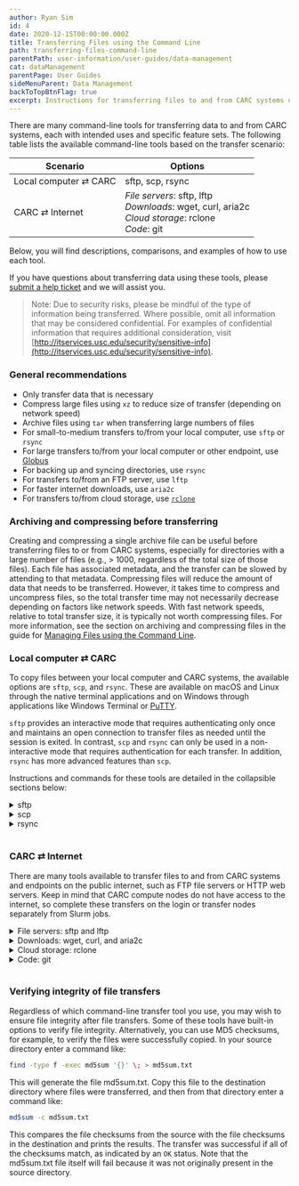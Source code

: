 ```yaml
---
author: Ryan Sim
id: 4
date: 2020-12-15T00:00:00.000Z
title: Transferring Files using the Command Line
path: transferring-files-command-line
parentPath: user-information/user-guides/data-management
cat: dataManagement
parentPage: User Guides
sideMenuParent: Data Management
backToTopBtnFlag: true
excerpt: Instructions for transferring files to and from CARC systems using command-line tools.
---
```


There are many command-line tools for transferring data to and from CARC systems, each with intended uses and specific feature sets. The following table lists the available command-line tools based on the transfer scenario:

|**Scenario**|**Options**|
|---|---|
|Local computer &rlarr; CARC|sftp, scp, rsync|
|CARC &rlarr; Internet|*File servers*: sftp, lftp <br> *Downloads*: wget, curl, aria2c <br> *Cloud storage*: rclone <br> *Code*: git|

Below, you will find descriptions, comparisons, and examples of how to use each tool.

If you have questions about transferring data using these tools, please [submit a help ticket](/user-information/ticket-submission) and we will assist you.

> Note: Due to security risks, please be mindful of the type of information being transferred. Where possible, omit all information that may be considered confidential. For examples of confidential information that requires additional consideration, visit [http://itservices.usc.edu/security/sensitive-info](http://itservices.usc.edu/security/sensitive-info).

### General recommendations

- Only transfer data that is necessary
- Compress large files using `xz` to reduce size of transfer (depending on network speed)
- Archive files using `tar` when transferring large numbers of files
- For small-to-medium transfers to/from your local computer, use `sftp` or `rsync`
- For large transfers to/from your local computer or other endpoint, use [Globus](/user-information/user-guides/data-management/transferring-files-globus)
- For backing up and syncing directories, use `rsync`
- For transfers to/from an FTP server, use `lftp`
- For faster internet downloads, use `aria2c`
- For transfers to/from cloud storage, use [`rclone`](/user-information/user-guides/data-management/transferring-files-rclone)

### Archiving and compressing before transferring

Creating and compressing a single archive file can be useful before transferring files to or from CARC systems, especially for directories with a large number of files (e.g., > 1000, regardless of the total size of those files). Each file has associated metadata, and the transfer can be slowed by attending to that metadata. Compressing files will reduce the amount of data that needs to be transferred. However, it takes time to compress and uncompress files, so the total transfer time may not necessarily decrease depending on factors like network speeds. With fast network speeds, relative to total transfer size, it is typically not worth compressing files. For more information, see the section on archiving and compressing files in the guide for [Managing Files using the Command Line](/user-information/user-guides/data-management/managing-files).

### Local computer &rlarr; CARC

To copy files between your local computer and CARC systems, the available options are `sftp`, `scp`, and `rsync`. These are available on macOS and Linux through the native terminal applications and on Windows through applications like Windows Terminal or [PuTTY](https://www.putty.org/).

`sftp` provides an interactive mode that requires authenticating only once and maintains an open connection to transfer files as needed until the session is exited. In contrast, `scp` and `rsync` can only be used in a non-interactive mode that requires authentication for each transfer. In addition, `rsync` has more advanced features than `scp`.

Instructions and commands for these tools are detailed in the collapsible sections below:

<details>
  <summary>sftp</summary>
&nbsp;

#### Using sftp

`sftp` is a client program for transferring files using the Secure File Transfer Protocol (SFTP). It can be used in interactive or non-interactive modes to copy files between two computers over a network, one local and one remote. In interactive mode, it requires an initial login and authentication, but your session will remain open until you exit or are otherwise disconnected. You will remain connected to CARC systems with the ability to upload (`put`) and download (`get`) files without further authentication. This is a benefit of using `sftp` compared to the other command-line transfer tools.

To use `sftp` in interactive mode, from your local computer, first log in to a CARC node like hpc-transfer1 and authenticate via Duo:

```sh
sftp ttrojan@hpc-transfer1.usc.edu
```

If it is your first time logging in, you will be asked "Are you sure you want to continue connecting (yes/no)?". Enter "yes". You will see the following once you are connected:

```sh
Connected to hpc-transfer1.usc.edu.
sftp>
```

Enter the `help` command to view all the available commands. Use commands like `pwd`, `ls`, and `cd`, and their local equivalents `lpwd`, `lls`, and `lcd`, to navigate to the source and destination directories for file transfers.

#### Navigating locally

```sh
sftp> lpwd
Local working directory: /home/tommy
sftp> lcd myimages
sftp> lls
myplot1.jpg myplot2.jpg
```

#### Navigating remotely

```sh
sftp> pwd
Remote working directory: /home1/ttrojan
sftp> cd /scratch/ttrojan/images
```

#### Uploading file/directory from local computer to CARC systems

To upload a file, use the `put` command:

```sh
sftp> put myplot1.jpg myplot.jpg
Uploading myplot1.jpg to /scratch/ttrojan/myplot.jpg
myplot1.jpg                                 100%   10KB   2.4MB/s   00:01    
```

To upload a directory, recursively, add the `-R` option and specify the path to the local directory (e.g., `put -R dir`).

#### Downloading file/directory from CARC systems to local computer

To download a file, use the `get` command:

```sh
sftp> get myplot3.jpg myplot3.jpg
Fetching /scratch/ttrojan/myplot3.jpg to myplot3.jpg
/scratch/ttrojan/myplot3.jpg                100%   10KB   2.4MB/s   00:01    
```

To download a directory, recursively, add the `-R` option and specify the path to the remote directory (e.g., `get -R dir`).

</details>

<details>
  <summary>scp</summary>
&nbsp;

#### Using scp

`scp` is a client program for transferring files using the Secure Copy Protocol (SCP). It copies files between two computers over a network, one local and one remote.

> Note: Unlike `sftp`, login and authentication are requested for each use of the `scp` command.

A generic `scp` command is:

```sh
scp <options> source destination
```

where `source` and `destination` are file or directory paths and one of these is on a remote host where the syntax becomes `host:path`. With CARC systems, the host is a login or transfer node. When the command is submitted, you will first need to enter your password and complete the Duo authentication, and then the transfer will begin.

To **upload** a local file to your project directory, for example, the destination is on a remote host. From your local computer, enter a command like the following:

```sh
scp /home/tommy/data.csv ttrojan@hpc-transfer1.usc.edu:/project/ttrojan_123
```

To upload a directory, recursively, add the `-r` option and specify a local directory as the source.

To **download** a file from your project directory, for example, the source is on a remote host. From your local computer, enter a command like the following:

```sh
scp ttrojan@hpc-transfer1.usc.edu:/project/ttrojan_123/data.csv /home/tommy
```

To download a directory, recursively, add the `-r` option and specify a directory on the host as the source.

#### scp options

For large transfers, consider adding the `-C` option, which will compress the source files before transferring and automatically uncompress them after they are copied to the destination.

Enter `man scp` for more information and to view all available options.

</details>

<details>
  <summary>rsync</summary>
&nbsp;

#### Using rsync

[Rsync](https://rsync.samba.org/) is a fast and versatile transfer tool for synchronizing files and directories. It is typically used to copy, sync, and back up directories between two computers over a network, one local and one remote, but it can also be used for local copying and syncing. It uses a delta-transfer algorithm to minimize the amount of data that needs to be transferred; only new or modified files in a directory will be transferred. By default, Rsync will use SSH to securely transfer files over network.

> Note: Unlike `sftp`, login and authentication are requested for each use of the `rsync` command.

A generic `rsync` command is:

```sh
rsync <options> source destination
```

where `source` and `destination` are file or directory paths and one of these is on a remote host where the syntax becomes `host:path`. With CARC systems, the host is a login or transfer node. When the command is submitted, you will first need to enter your password and complete the Duo authentication, and then the transfer will begin.

To **upload** a local directory to your project directory, for example, the destination is on a remote host. From your local computer, enter a command like the following:

```sh
rsync -avh /home/tommy/data ttrojan@hpc-transfer1.usc.edu:/project/ttrojan_123
```

To **download** a directory from your project directory, for example, the source is on a remote host. From your local computer, enter a command like the following:

```sh
rsync -avh ttrojan@hpc-transfer1.usc.edu:/project/ttrojan_123/data /home/tommy
```

The `-a` option enables archive mode, which recursively transfers directories and preserves permissions and modification times for files. The `-v` option enables verbose mode, which prints a log of the transfer. The `-h` option prints transfer size and related information in a human-readable format.

After making changes to a source directory, simply enter the same `rsync` command again to sync the destination directory. If files deleted from the source should also be deleted from the destination, add the `--del` option.

Please note that the `rsync` command is sensitive to a trailing `/` on the source directory (e.g., data vs data/). If not included, it will copy the directory as well as its contents to the destination directory as a new subdirectory. If included, it will not copy the directory itself but only the contents to the destination directory.

#### rsync options

Rsync provides many other options than those used in the examples above. Here are some other useful options:

|**Option**|**Description**|
|---|---|
|`--del`|Delete files from destination if removed from source|
|`-z` or `--compress`|Compress files during transfer|
|`--append-verify`|Keep, check, and update partially transferred files|
|`--progress`|Display progress of file transfers|
|`--stats`|Print transfer statistics|

For transfers of large files that may take a long time, consider adding the `-z` option to compress files as well as the `--append-verify` option, which will keep partially transferred files. If the transfer is interrupted, re-entering the same command will restart the transfer where it stopped and append data to the partial file.

Enter `man rsync` or `rsync --help` for more more information and to view all available options.

> Note: If you experience issues with disconnections during an `rsync` transfer, try adding the option `--timeout=60` to keep the connection alive for 60 seconds in case the transfer idles. Sometimes network latency can cause disconnects.

</details>
&nbsp;

### CARC &rlarr; Internet

There are many tools available to transfer files to and from CARC systems and endpoints on the public internet, such as FTP file servers or HTTP web servers. Keep in mind that CARC compute nodes do not have access to the internet, so complete these transfers on the login or transfer nodes separately from Slurm jobs.

<details>
  <summary>File servers: sftp and lftp</summary>
&nbsp;

#### Using sftp and lftp

For file servers that use the SFTP protocol, you can use the `sftp` program to transfer files. Examples of how to use `sftp` can be found in the previous section on `sftp` above, with the only difference being the remote server that you interact with.

For file servers that use FTP, SFTP, or other FTP-like protocols, you can use the `lftp` [module](/user-information/user-guides/high-performance-computing/lmod) to transfer files: `module load lftp`. The `lftp` program has a similar interface and commands to `sftp` but has additional features, including multi-connection and parallel downloads. For more information and available options, enter `man lftp` or see the official [lftp documentation](https://lftp.yar.ru/).

The `wget`, `curl`, and `aria2c` programs can also be used to non-interactively *download* files from FTP or SFTP servers. The `sftp`, `lftp`,  and `curl` programs can also be used to non-interactively *upload* files to FTP or SFTP servers.

</details>

<details>
  <summary>Downloads: wget, curl, and aria2c</summary>
&nbsp;

#### Using wget, curl, and aria2c

The main tools focused on downloading files from the web (i.e., from sources using HTTP and HTTPS protocols, like web sites) are `wget`, `curl`, and `aria2c`. They can also be used to non-interactively download files from FTP or SFTP servers.

In general, `wget` is the simplest to use, `curl` offers more advanced features useful in scripting, and `aria2c` offers multi-connection and parallel downloads to improve the speed of large transfers.

#### Using wget

For simple file downloads from the web, the `wget` program is the easiest to use. Just provide the URL to the file:

```sh
wget https://nano-editor.org/dist/v5/nano-5.4.tar.xz
```

Enter `man wget` or `wget --help` for more information and to view all available options.

#### Using curl

The `curl` program supports more protocols and provides more advanced features for downloading (and uploading) files, especially for scripting purposes. For a simple file download, use the `-O` option and provide the URL to the file:

```sh
curl -O https://nano-editor.org/dist/v5/nano-5.4.tar.xz
```

Without the `-O` option, `curl` will simply print the contents to the screen. This is the default behavior and is useful when piping the contents of a file as input into another command.

Enter `man curl` or `curl --help` for more information and to view all available options. For even more information, see the official [curl documentation](https://curl.se/).

#### Using aria2c

For large downloads, the `aria2c` program is a better choice because it offers multi-connection and parallel downloads that can reduce transfer times. For a simple file download, just provide the URL to the file:

```sh
aria2c https://nano-editor.org/dist/v5/nano-5.4.tar.xz
```

For a large file, add the `-x` option to use multiple connections that will reduce the download time. For example, the following command opens 4 connections:

```sh
aria2c -x4 https://nano-editor.org/dist/v5/nano-5.4.tar.xz
```

You can also provide a list of URLs in a file and use the `-j` option to specify the number of files to download in parallel. For example, given a file data.txt that lists a URL to a dataset on each line, the following command will download 4 of these dataset files concurrently:

```sh
aria2c -j4 data.txt
```

Enter `man aria2c` or `aria2c --help` for more information and to view all available options. For even more information, see the official [aria2 documentation](https://aria2.github.io/).

</details>

<details>
  <summary>Cloud storage: rclone</summary>
&nbsp;

#### Using rclone

For cloud storage, you can use the `rclone` [module](/user-information/user-guides/high-performance-computing/lmod) to transfer files: `module load rclone`. This requires some initial setup and configuration. For more information, see the guide for [Transferring Files using Rclone](/user-information/user-guides/data-management/transferring-files-rclone).

</details>

<details>
  <summary>Code: git</summary>
&nbsp;

#### Using git

[Git](https://git-scm.com/) is a source-code management program useful for version control and collaborative development. You can use `git` commands to manage code repositories and push and pull changes to and from CARC systems. We recommend using a central remote repository at services like GitHub, GitLab, or BitBucket. You can develop code directly on CARC systems in a Git repository in one of your directories and use the remote repository to back up and sync changes. You can also develop code on your local computer as part of a Git repository, push changes to a remote repository, log in to CARC systems, and pull the changes to the corresponding repository located in one of your directories.

Enter `man git` or `git --help` for more information. For even more information, see the official [Git documentation](https://git-scm.com/doc).

</details>
&nbsp;

### Verifying integrity of file transfers

Regardless of which command-line transfer tool you use, you may wish to ensure file integrity after file transfers. Some of these tools have built-in options to verify file integrity. Alternatively, you can use MD5 checksums, for example, to verify the files were successfully copied. In your source directory enter a command like:

```sh
find -type f -exec md5sum '{}' \; > md5sum.txt
```

This will generate the file md5sum.txt. Copy this file to the destination directory where files were transferred, and then from that directory enter a command like:

```sh
md5sum -c md5sum.txt
```

This compares the file checksums from the source with the file checksums in the destination and prints the results. The transfer was successful if all of the checksums match, as indicated by an `OK` status. Note that the md5sum.txt file itself will fail because it was not originally present in the source directory.